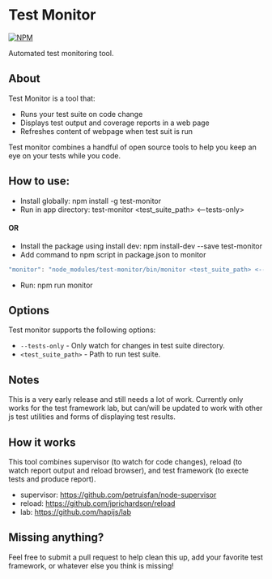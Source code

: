 # Test Monitor

[![NPM](https://nodei.co/npm/test-monitor.png?downloads=true)](https://nodei.co/npm/test-monitor/)

Automated test monitoring tool.

## About

Test Monitor is a tool that:
* Runs your test suite on code change
* Displays test output and coverage reports in a web page
* Refreshes content of webpage when test suit is run

Test monitor combines a handful of open source tools to help you keep an eye on your tests while you code.  

## How to use:

* Install globally: npm install -g test-monitor
* Run in app directory: test-monitor <test_suite_path> <--tests-only>

#### OR

* Install the package using install dev: npm install-dev --save test-monitor
* Add command to npm script in package.json to monitor
```javascript
"monitor": "node_modules/test-monitor/bin/monitor <test_suite_path> <--tests-only>"
```
* Run: npm run monitor

## Options
Test monitor supports the following options:
- `--tests-only` - Only watch for changes in test suite directory.
- `<test_suite_path>` - Path to run test suite.

## Notes
This is a very early release and still needs a lot of work.  Currently only works for the test framework lab, but can/will be 
updated to work with other js test utilities and forms of displaying test results.  

## How it works
This tool combines supervisor (to watch for code changes), reload (to watch report output and reload browser), and test framework (to execte tests
and produce report).
* supervisor: https://github.com/petruisfan/node-supervisor
* reload: https://github.com/jprichardson/reload
* lab: https://github.com/hapijs/lab

## Missing anything?
Feel free to submit a pull request to help clean this up, add your favorite test framework, or whatever else you think is missing!
